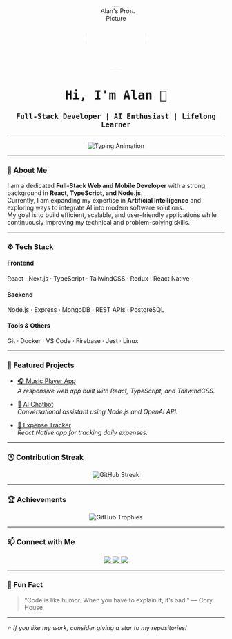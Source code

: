 <!-- Alan's Professional GitHub Profile README -->

<div align="center">
  <img src="https://avatars.githubusercontent.com/alan-dev" alt="Alan's Profile Picture" width="150" style="border-radius: 50%;" />
  
  <h1 style="font-family: 'Fira Code', monospace;">Hi, I'm Alan 👋</h1>
  <h3 style="font-family: 'Fira Code', monospace;">Full-Stack Developer | AI Enthusiast | Lifelong Learner</h3>
</div>

---

<p align="center">
  <img src="https://readme-typing-svg.herokuapp.com?font=Fira+Code&weight=500&size=22&pause=1000&color=00C8FF&center=true&vCenter=true&width=600&lines=Full-Stack+Developer;React+%7C+TypeScript+%7C+Node.js;AI+and+Machine+Learning+Explorer" alt="Typing Animation" />
</p>

---

### 🧠 About Me
I am a dedicated **Full-Stack Web and Mobile Developer** with a strong background in **React, TypeScript, and Node.js**.  
Currently, I am expanding my expertise in **Artificial Intelligence** and exploring ways to integrate AI into modern software solutions.  
My goal is to build efficient, scalable, and user-friendly applications while continuously improving my technical and problem-solving skills.

---

### ⚙️ Tech Stack
#### **Frontend**
React · Next.js · TypeScript · TailwindCSS · Redux · React Native  
#### **Backend**
Node.js · Express · MongoDB · REST APIs · PostgreSQL  
#### **Tools & Others**
Git · Docker · VS Code · Firebase · Jest · Linux  

---

### 🚀 Featured Projects
- [🎧 Music Player App](https://github.com/example/music-player)  
  *A responsive web app built with React, TypeScript, and TailwindCSS.*

- [🧠 AI Chatbot](https://github.com/example/ai-chatbot)  
  *Conversational assistant using Node.js and OpenAI API.*

- [📱 Expense Tracker](https://github.com/example/expense-tracker)  
  *React Native app for tracking daily expenses.*

---

### 🕓 Contribution Streak
<p align="center">
  <img src="https://github-readme-streak-stats.herokuapp.com/?user=alan-dev&theme=tokyonight" alt="GitHub Streak" />
</p>

---

### 🏆 Achievements
<p align="center">
  <img src="https://github-profile-trophy.vercel.app/?username=alan-dev&theme=darkhub&margin-w=10&margin-h=10&title=Stars,Followers,Commit,Repositories,Issues,PullRequest" alt="GitHub Trophies" />
</p>

---

### 📫 Connect with Me
<p align="center">
  <a href="https://linkedin.com/in/example" target="_blank">
    <img src="https://img.shields.io/badge/LinkedIn-0077B5?style=for-the-badge&logo=linkedin&logoColor=white"/>
  </a>
  <a href="mailto:alan@example.com">
    <img src="https://img.shields.io/badge/Email-D14836?style=for-the-badge&logo=gmail&logoColor=white"/>
  </a>
  <a href="https://example-portfolio.com" target="_blank">
    <img src="https://img.shields.io/badge/Portfolio-000000?style=for-the-badge&logo=vercel&logoColor=white"/>
  </a>
</p>

---

### 🧩 Fun Fact
> “Code is like humor. When you have to explain it, it’s bad.” — Cory House

---

⭐️ *If you like my work, consider giving a star to my repositories!*

